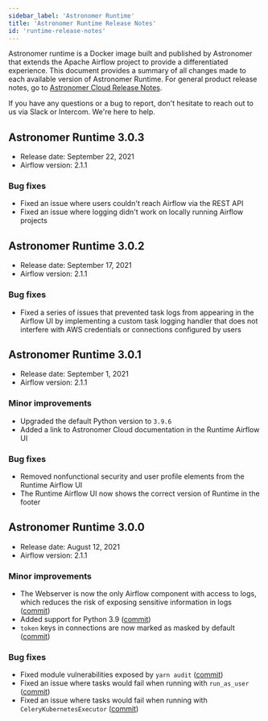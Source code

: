 ```yaml
---
sidebar_label: 'Astronomer Runtime'
title: 'Astronomer Runtime Release Notes'
id: 'runtime-release-notes'
---
```


Astronomer runtime is a Docker image built and published by Astronomer that extends the Apache Airflow project to provide a differentiated experience. This document provides a summary of all changes made to each available version of Astronomer Runtime. For general product release notes, go to [Astronomer Cloud Release Notes](release-notes).

If you have any questions or a bug to report, don't hesitate to reach out to us via Slack or Intercom. We're here to help.

## Astronomer Runtime 3.0.3

- Release date: September 22, 2021
- Airflow version: 2.1.1

### Bug fixes

- Fixed an issue where users couldn't reach Airflow via the REST API
- Fixed an issue where logging didn't work on locally running Airflow projects

## Astronomer Runtime 3.0.2

- Release date: September 17, 2021
- Airflow version: 2.1.1

### Bug fixes

- Fixed a series of issues that prevented task logs from appearing in the Airflow UI by implementing a custom task logging handler that does not interfere with AWS credentials or connections configured by users

## Astronomer Runtime 3.0.1

- Release date: September 1, 2021
- Airflow version: 2.1.1

### Minor improvements

- Upgraded the default Python version to `3.9.6`
- Added a link to Astronomer Cloud documentation in the Runtime Airflow UI

### Bug fixes

- Removed nonfunctional security and user profile elements from the Runtime Airflow UI
- The Runtime Airflow UI now shows the correct version of Runtime in the footer

## Astronomer Runtime 3.0.0

- Release date: August 12, 2021
- Airflow version: 2.1.1

### Minor improvements

- The Webserver is now the only Airflow component with access to logs, which reduces the risk of exposing sensitive information in logs ([commit](https://github.com/apache/airflow/pull/16754))
- Added support for Python 3.9 ([commit](https://github.com/apache/airflow/pull/15515))
- `token` keys in connections are now marked as masked by default ([commit](https://github.com/apache/airflow/pull/16474))

### Bug fixes

- Fixed module vulnerabilities exposed by `yarn audit` ([commit](https://github.com/apache/airflow/pull/16440))
- Fixed an issue where tasks would fail when running with `run_as_user` ([commit](https://github.com/astronomer/airflow/commit/075622cbe))
- Fixed an issue where tasks would fail when running with `CeleryKubernetesExecutor` ([commit](https://github.com/astronomer/airflow/commit/90aaf3d48))
